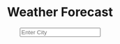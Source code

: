 <!DOCTYPE html>
<html lang="en">
<head>
    <meta charset="UTF-8">
    <meta name="viewport" content="width=device-width, initial-scale=1.0">
    <title>Weather Forecast App</title>
    <link rel="stylesheet" href="style.css">
</head>
<body>
    <header>
        <h1>Weather Forecast</h1>
        <input type="text" id="search" placeholder="Enter City">
    </header>
    <main>
        <div class="current-weather">
            <h2 id="city"></h2>
            <p id="temperature"></p>
            <p id="description"></p>
            </div>
        <div class="forecast">
            </div>
    </main>
    <script src="script.js"></script>
</body>
</html>
